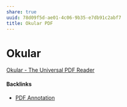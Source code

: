 ```yaml
---
share: true
uuid: 78d09f5d-ae01-4c06-9b35-e7db91c2abf7
title: Okular PDF
---
```

# Okular

[Okular - The Universal PDF Reader](https://okular.kde.org/)

#### Backlinks

* [PDF Annotation](/3a6e70f4-6e28-4b3b-8bbc-c28afe14ed6e)